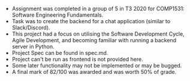 - Assignment was completed in a group of 5 in T3 2020 for COMP1531: Software Engineering Fundamentals.
- Task was to create the backend for a chat application (similar to Slack/Discord).
- This project had a focus on utilising the Software Development Cycle, Agile Development, and becoming familiar with running a backend server in Python.
- Project Spec can be found in spec.md.
- Project can't be run as frontend is not provided here.
- Some later functionality may not be implemented or may be bugged.
- A final mark of 82/100 was awarded and was worth 50% of grade.
